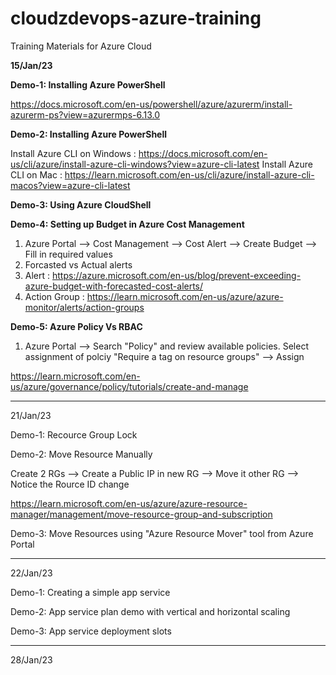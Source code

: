 # cloudzdevops-azure-training
Training Materials for Azure Cloud

**15/Jan/23**

**Demo-1: Installing Azure PowerShell**

https://docs.microsoft.com/en-us/powershell/azure/azurerm/install-azurerm-ps?view=azurermps-6.13.0

**Demo-2: Installing Azure PowerShell**

Install Azure CLI on Windows : https://docs.microsoft.com/en-us/cli/azure/install-azure-cli-windows?view=azure-cli-latest
Install Azure CLI on Mac : https://learn.microsoft.com/en-us/cli/azure/install-azure-cli-macos?view=azure-cli-latest  

**Demo-3: Using Azure CloudShell**

**Demo-4: Setting up Budget in Azure Cost Management**

1) Azure Portal --> Cost Management --> Cost Alert --> Create Budget --> Fill in required values
2) Forcasted vs Actual alerts
3) Alert : https://azure.microsoft.com/en-us/blog/prevent-exceeding-azure-budget-with-forecasted-cost-alerts/
4) Action Group : https://learn.microsoft.com/en-us/azure/azure-monitor/alerts/action-groups

**Demo-5: Azure Policy Vs RBAC**

1) Azure Portal --> Search "Policy" and review available policies. Select assignment of polciy "Require a tag on resource groups" --> Assign

https://learn.microsoft.com/en-us/azure/governance/policy/tutorials/create-and-manage

--------------------------------------------------------------------------------------------------------------------------------------------------

21/Jan/23

Demo-1: Recource Group Lock

Demo-2: Move Resource Manually

Create 2 RGs --> Create a Public IP in new RG --> Move it other RG --> Notice the Rource ID change

https://learn.microsoft.com/en-us/azure/azure-resource-manager/management/move-resource-group-and-subscription

Demo-3: Move Resources using "Azure Resource Mover" tool from Azure Portal

--------------------------------------------------------------------------------------------------------------------------------------------------

22/Jan/23

Demo-1: Creating a simple app service

Demo-2: App service plan demo with vertical and horizontal scaling

Demo-3: App service deployment slots

--------------------------------------------------------------------------------------------------------------------------------------------------

28/Jan/23
